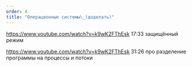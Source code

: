 ```yaml
---
order: 4
title: "Операционные системы\_(доделать)"
---
```


<https://www.youtube.com/watch?v=k9wK2FThEsk> 17:33 защищённый режим

<https://www.youtube.com/watch?v=k9wK2FThEsk> 31:26 про разделение программы на процессы и потоки